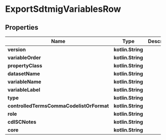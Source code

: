 
# ExportSdtmigVariablesRow

## Properties
| Name | Type | Description | Notes |
| ------------ | ------------- | ------------- | ------------- |
| **version** | **kotlin.String** |  |  [optional] |
| **variableOrder** | **kotlin.String** |  |  [optional] |
| **propertyClass** | **kotlin.String** |  |  [optional] |
| **datasetName** | **kotlin.String** |  |  [optional] |
| **variableName** | **kotlin.String** |  |  [optional] |
| **variableLabel** | **kotlin.String** |  |  [optional] |
| **type** | **kotlin.String** |  |  [optional] |
| **controlledTermsCommaCodelistOrFormat** | **kotlin.String** |  |  [optional] |
| **role** | **kotlin.String** |  |  [optional] |
| **cdISCNotes** | **kotlin.String** |  |  [optional] |
| **core** | **kotlin.String** |  |  [optional] |



